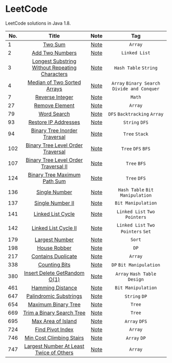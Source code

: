 # LeetCode

LeetCode solutions in Java 1.8.

| No. | Title | Note | Tag |
| ------------- |:-------------:|:-------------:|:-------------:|
| 1 | [Two Sum](https://leetcode.com/problems/two-sum) | [Note](https://github.com/CanChengZheng/LeetCode/tree/master/src/no1) | `Array`
| 2 | [Add Two Numbers](https://leetcode.com/problems/add-two-numbers) | [Note](https://github.com/CanChengZheng/LeetCode/tree/master/src/no2) | `Linked List`
| 3 | [Longest Substring Without Repeating Characters](https://leetcode.com/problems/longest-substring-without-repeating-characters) | [Note](https://github.com/CanChengZheng/LeetCode/tree/master/src/no3) | `Hash Table` `String`
| 4 | [Median of Two Sorted Arrays](https://leetcode.com/problems/median-of-two-sorted-arrays) | [Note](https://github.com/CanChengZheng/LeetCode/tree/master/src/no4) | `Array` `Binary Search` `Divide and Conquer`
| 7 | [Reverse Integer](https://leetcode.com/problems/reverse-integer) | [Note](https://github.com/CanChengZheng/LeetCode/tree/master/src/no7) | `Math`
| 27 | [Remove Element](https://leetcode.com/problems/remove-element) | [Note](https://github.com/CanChengZheng/LeetCode/tree/master/src/no27) | `Array`
| 79 | [Word Search](https://leetcode.com/problems/word-search) | [Note](https://github.com/CanChengZheng/LeetCode/tree/master/src/no79) | `DFS` `Backtracking` `Array`
| 93 | [Restore IP Addresses](https://leetcode.com/problems/restore-ip-addresses) | [Note](https://github.com/CanChengZheng/LeetCode/tree/master/src/no93) | `String` `DFS`
| 94 | [Binary Tree Inorder Traversal](https://leetcode.com/problems/binary-tree-inorder-traversal) | [Note](https://github.com/CanChengZheng/LeetCode/tree/master/src/no94) | `Tree` `Stack`
| 102 | [Binary Tree Level Order Traversal](https://leetcode.com/problems/binary-tree-level-order-traversal) | [Note](https://github.com/CanChengZheng/LeetCode/tree/master/src/no102) | `Tree` `DFS` `BFS`
| 107 | [Binary Tree Level Order Traversal II](https://leetcode.com/problems/binary-tree-level-order-traversal-ii) | [Note](https://github.com/CanChengZheng/LeetCode/tree/master/src/no107) | `Tree` `BFS`
| 124 | [Binary Tree Maximum Path Sum](https://leetcode.com/problems/binary-tree-maximum-path-sum) | [Note](https://github.com/CanChengZheng/LeetCode/tree/master/src/no124) | `Tree` `DFS`
| 136 | [Single Number](https://leetcode.com/problems/single-number) | [Note](https://github.com/CanChengZheng/LeetCode/tree/master/src/no136) | `Hash Table` `Bit Manipulation`
| 137 | [Single Number II](https://leetcode.com/problems/single-number-ii) | [Note](https://github.com/CanChengZheng/LeetCode/tree/master/src/no137) | `Bit Manipulation`
| 141 | [Linked List Cycle](https://leetcode.com/problems/linked-list-cycle) | [Note](https://github.com/CanChengZheng/LeetCode/tree/master/src/no141) | `Linked List` `Two Pointers`
| 142 | [Linked List Cycle II](https://leetcode.com/problems/linked-list-cycle-ii) | [Note](https://github.com/CanChengZheng/LeetCode/tree/master/src/no142) | `Linked List` `Two Pointers` `Set`
| 179 | [Largest Number](https://leetcode.com/problems/largest-number) | [Note](https://github.com/CanChengZheng/LeetCode/tree/master/src/no179) | `Sort`
| 198 | [House Robber](https://leetcode.com/problems/house-robber) | [Note](https://github.com/CanChengZheng/LeetCode/tree/master/src/no198) | `DP`
| 217 | [Contains Duplicate](https://leetcode.com/problems/contains-duplicate) | [Note](https://github.com/CanChengZheng/LeetCode/tree/master/src/no217) | `Array`
| 338 | [Counting Bits](https://leetcode.com/problems/counting-bits) | [Note](https://github.com/CanChengZheng/LeetCode/tree/master/src/no338) | `DP` `Bit Manipulation`
| 380 | [Insert Delete GetRandom O(1)](https://leetcode.com/problems/insert-delete-getrandom-o1) | [Note](https://github.com/CanChengZheng/LeetCode/tree/master/src/no380) | `Array` `Hash Table` `Design`
| 461 | [Hamming Distance](https://leetcode.com/problems/hamming-distance) | [Note](https://github.com/CanChengZheng/LeetCode/tree/master/src/no461) | `Bit Manipulation`
| 647 | [Palindromic Substrings](https://leetcode.com/problems/palindromic-substrings) | [Note](https://github.com/CanChengZheng/LeetCode/tree/master/src/no647) | `String` `DP`
| 654 | [Maximum Binary Tree](https://leetcode.com/problems/maximum-binary-tree) | [Note](https://github.com/CanChengZheng/LeetCode/tree/master/src/no654) | `Tree`
| 669 | [Trim a Binary Search Tree](https://leetcode.com/problems/trim-a-binary-search-tree) | [Note](https://github.com/CanChengZheng/LeetCode/tree/master/src/no669) | `Tree`
| 695 | [Max Area of Island](https://leetcode.com/problems/max-area-of-island) | [Note](https://github.com/CanChengZheng/LeetCode/tree/master/src/no695) | `Array` `DFS`
| 724 | [Find Pivot Index](https://leetcode.com/problems/find-pivot-index) | [Note](https://github.com/CanChengZheng/LeetCode/tree/master/src/no724) | `Array`
| 746 | [Min Cost Climbing Stairs](https://leetcode.com/problems/min-cost-climbing-stairs) | [Note](https://github.com/CanChengZheng/LeetCode/tree/master/src/no746) | `Array` `DP`
| 747 | [Largest Number At Least Twice of Others](https://leetcode.com/problems/largest-number-at-least-twice-of-others) | [Note](https://github.com/CanChengZheng/LeetCode/tree/master/src/no747) | `Array`
